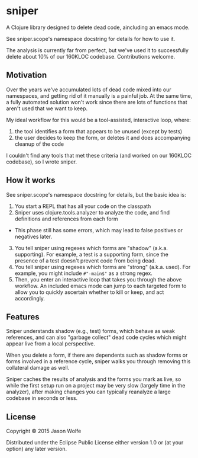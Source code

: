 # sniper

A Clojure library designed to delete dead code, aincluding an emacs mode.

See sniper.scope's namespace docstring for details for how to use it.

The analysis is currently far from perfect, but we've used it to successfully delete about 10% of our 160KLOC codebase.  Contributions welcome.

## Motivation

Over the years we've accumulated lots of dead code mixed into our namespaces, and getting rid of it manually is a painful job.  At the same time, a fully automated solution won't work since there are lots of functions that aren't used that we want to keep.

My ideal workflow for this would be a tool-assisted, interactive loop, where:
 1. the tool identifies a form that appears to be unused (except by tests)
 2. the user decides to keep the form, or deletes it and does accompanying cleanup of the code
 
I couldn't find any tools that met these criteria (and worked on our 160KLOC codebase), so I wrote sniper.  

## How it works

See sniper.scope's namespace docstring for details, but the basic idea is: 

 1. You start a REPL that has all your code on the classpath
 2. Sniper uses clojure.tools.analyzer to analyze the code, and find definitions and references from each form
   - This phase still has some errors, which may lead to false positives or negatives later.
 3. You tell sniper using regexes which forms are "shadow" (a.k.a. supporting).  For example, a test is a supporting form, 
    since the presence of a test doesn't prevent code from being dead.  
 4. You tell sniper using regexes which forms are "strong" (a.k.a. used).  For example, you might include `#"-main$"` as 
    a strong regex.  
 5. Then, you enter an interactive loop that takes you through the above workflow.  An included emacs mode can jump to each targeted form to allow you to quickly ascertain whether to kill or keep, and act accordingly.
 
## Features

Sniper understands shadow (e.g., test) forms, which behave as weak references, and can also "garbage collect" dead code cycles which might appear live from a local perspective.  

When you delete a form, if there are dependents such as shadow forms or forms involved in a reference cycle, sniper walks you through removing this collateral damage as well.  
 
Sniper caches the results of analysis and the forms you mark as live, so while the first setup run on a project may be very slow (largely time in the analyzer), after making changes you can typically reanalyze a large codebase in seconds or less.  

## License

Copyright © 2015 Jason Wolfe

Distributed under the Eclipse Public License either version 1.0 or (at
your option) any later version.
